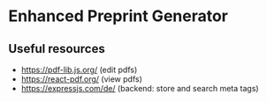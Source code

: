 # Enhanced Preprint Generator

## Useful resources

 - https://pdf-lib.js.org/ (edit pdfs)
 - https://react-pdf.org/ (view pdfs)
 - https://expressjs.com/de/ (backend: store and search meta tags)